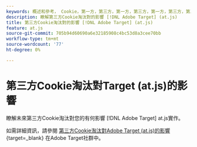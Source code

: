 ```yaml
---
keywords: 概述和參考， Cookie，第一方，第三方，第一方，第三方，第一方，第三方，第三方，第一方，第三方， at.js
description: 瞭解第三方Cookie淘汰對的影響 [!DNL Adobe Target] (at.js)
title: 第三方Cookie淘汰對的影響 [!DNL Adobe Target] (at.js)
feature: at.js
source-git-commit: 705b94d60690a6e32185908c4bc53d8a3cee70bb
workflow-type: tm+mt
source-wordcount: '77'
ht-degree: 0%

---
```


# 第三方Cookie淘汰對Target (at.js)的影響

瞭解未來第三方Cookie淘汰對您的有何影響 [!DNL Adobe Target] at.js實作。

如需詳細資訊，請參閱 [第三方Cookie淘汰對Adobe Target (at.js)的影響](https://experienceleaguecommunities.adobe.com/t5/adobe-target-blogs/the-impact-of-third-party-cookie-deprecation-on-adobe-target-at/ba-p/661615?search=Third%20Party%20Cookie%20Deprecation){target=_blank} 在Adobe Target社群中。
